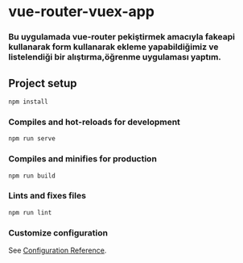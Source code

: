 # vue-router-vuex-app

### Bu uygulamada vue-router pekiştirmek amacıyla fakeapi kullanarak form kullanarak ekleme yapabildiğimiz ve  listelendiği bir alıştırma,öğrenme uygulaması yaptım.

## Project setup
```
npm install
```

### Compiles and hot-reloads for development
```
npm run serve
```

### Compiles and minifies for production
```
npm run build
```

### Lints and fixes files
```
npm run lint
```

### Customize configuration
See [Configuration Reference](https://cli.vuejs.org/config/).
